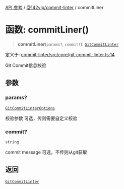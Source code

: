 [API 参考](../wiki/Home) / [@142vip/commit-linter](../wiki/@142vip.commit-linter) / commitLiner

# 函数: commitLiner()

> **commitLiner**(`params?`, `commit?`): [`GitCommitLinter`](../wiki/@142vip.commit-linter.%E6%8E%A5%E5%8F%A3.GitCommitLinter)

定义于: [commit-linter/src/core/git-commit-linter.ts:14](https://github.com/142vip/core-x/blob/567cadf3a9f5104aada595325cfb94d08a88f92f/packages/commit-linter/src/core/git-commit-linter.ts#L14)

Git Commit信息校验

## 参数

### params?

[`GitCommitLinterOptions`](../wiki/@142vip.commit-linter.%E6%8E%A5%E5%8F%A3.GitCommitLinterOptions)

校验参数 可选，传则需要自定义校验

### commit?

`string`

commit message 可选，不传则从git获取

## 返回

[`GitCommitLinter`](../wiki/@142vip.commit-linter.%E6%8E%A5%E5%8F%A3.GitCommitLinter)
